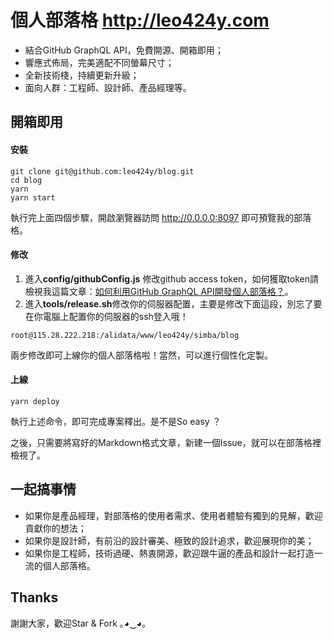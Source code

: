 # 個人部落格 http://leo424y.com
- 結合GitHub GraphQL API，免費開源、開箱即用；
- 響應式佈局，完美適配不同螢幕尺寸；
- 全新技術棧，持續更新升級；
- 面向人群：工程師、設計師、產品經理等。

## 開箱即用

#### 安裝

```shell
git clone git@github.com:leo424y/blog.git
cd blog
yarn
yarn start
```

執行完上面四個步驟，開啟瀏覽器訪問 http://0.0.0.0:8097 即可預覽我的部落格。

#### 修改

1. 進入**config/githubConfig.js** 修改github access token，如何獲取token請檢視我這篇文章：[如何利用GitHub GraphQL API開發個人部落格？](https://github.com/simbawus/blog/issues/11)。
2. 進入**tools/release.sh**修改你的伺服器配置，主要是修改下面這段，別忘了要在你電腦上配置你的伺服器的ssh登入哦！

```shell
root@115.28.222.218:/alidata/www/leo424y/simba/blog
```

兩步修改即可上線你的個人部落格啦！當然，可以進行個性化定製。

#### 上線

```shell
yarn deploy
```

執行上述命令，即可完成專案釋出。是不是So easy ？

之後，只需要將寫好的Markdown格式文章，新建一個Issue，就可以在部落格裡檢視了。

## 一起搞事情

- 如果你是產品經理，對部落格的使用者需求、使用者體驗有獨到的見解，歡迎貢獻你的想法；
- 如果你是設計師，有前沿的設計審美、極致的設計追求，歡迎展現你的美；
- 如果你是工程師，技術過硬、熱衷開源，歡迎跟牛逼的產品和設計一起打造一流的個人部落格。

## Thanks

謝謝大家，歡迎Star & Fork  ｡◕‿◕｡
